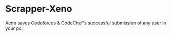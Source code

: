# Scrapper-Xeno
Xeno saves Codeforces &amp; CodeChef's successful submission of any user in your pc.
